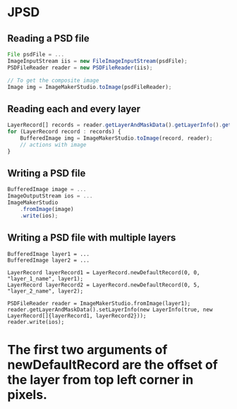 # JPSD

## Reading a PSD file

```js
File psdFile = ...
ImageInputStream iis = new FileImageInputStream(psdFile);
PSDFileReader reader = new PSDFileReader(iis);

// To get the composite image
Image img = ImageMakerStudio.toImage(psdFileReader);
```

## Reading each and every layer

```js
LayerRecord[] records = reader.getLayerAndMaskData().getLayerInfo().getLayerRecords();
for (LayerRecord record : records) {
    BufferedImage img = ImageMakerStudio.toImage(record, reader);
    // actions with image
}
```

## Writing a PSD file

```js
BufferedImage image = ...
ImageOutputStream ios = ... 
ImageMakerStudio
    .fromImage(image)
    .write(ios);
```

## Writing a PSD file with multiple layers

```
BufferedImage layer1 = ...
BufferedImage layer2 = ...

LayerRecord layerRecord1 = LayerRecord.newDefaultRecord(0, 0, "layer_1_name", layer1);
LayerRecord layerRecord2 = LayerRecord.newDefaultRecord(0, 5, "layer_2_name", layer2);

PSDFileReader reader = ImageMakerStudio.fromImage(layer1);
reader.getLayerAndMaskData().setLayerInfo(new LayerInfo(true, new LayerRecord[]{layerRecord1, layerRecord2}));
reader.write(ios);
```

# The first two arguments of newDefaultRecord are the offset of the layer from top left corner in pixels.
